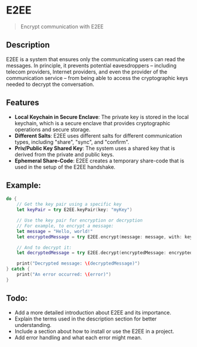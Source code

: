 # E2EE

> Encrypt communication with E2EE

## Description
E2EE is a system that ensures only the communicating users can read the messages. In principle, it prevents potential eavesdroppers – including telecom providers, Internet providers, and even the provider of the communication service – from being able to access the cryptographic keys needed to decrypt the conversation.

## Features
- **Local Keychain in Secure Enclave**: The private key is stored in the local keychain, which is a secure enclave that provides cryptographic operations and secure storage.
- **Different Salts**: E2EE uses different salts for different communication types, including "share", "sync", and "confirm".
- **Priv/Public Key Shared Key**: The system uses a shared key that is derived from the private and public keys.
- **Ephemeral Share-Code**: E2EE creates a temporary share-code that is used in the setup of the E2EE handshake.
 
## Example:

```swift
do {
    // Get the key pair using a specific key
    let keyPair = try E2EE.keyPair(key: "myKey")

    // Use the key pair for encryption or decryption
    // For example, to encrypt a message:
    let message = "Hello, world!"
    let encryptedMessage = try E2EE.encrypt(message: message, with: keyPair.publicKey)

    // And to decrypt it:
    let decryptedMessage = try E2EE.decrypt(encryptedMessage: encryptedMessage, with: keyPair.privateKey)

    print("Decrypted message: \(decryptedMessage)")
} catch {
    print("An error occurred: \(error)")
}
```

## Todo:
- Add a more detailed introduction about E2EE and its importance.
- Explain the terms used in the description section for better understanding.
- Include a section about how to install or use the E2EE in a project.
- Add error handling and what each error might mean.
